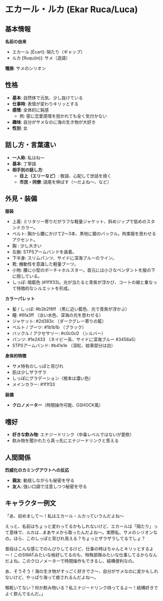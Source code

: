 # エカール・ルカ (Ekar Ruca/Luca)

## 基本情報
**名前の由来**
- エカール [Écart]: 隔たり（ギャップ）
- ルカ [Ruqu(in)]: サメ（造語）

**種族**: サメのシリオン

## 性格
- **基本**: 自然体で元気、少し抜けている
- **仕事時**: 表情が変わりキリッとする
- **感情**: 全体的に鈍感
  - 例: 密に恋愛感情を抱かれても全く気付かない
- **趣味**: 自分がサメなのに海の生き物が大好き
- **性別**: 女

## 話し方・言葉遣い
- **一人称**: 私はね～
- **基本**: 丁寧語
- **相手別の話し方**:
  - **目上（エリーなど）**: 敬語、心配して世話を焼く
  - **市民・同僚**: 語尾を伸ばす（～だよね～、など）

## 外見・装備
**服装**
- 上着: ミリタリー寄りだがラフな軽量ジャケット、斜めジップで低めのスタンドカラー。
- ベルト: 胸から腰にかけて2〜3本、黒地に銀のバックル。拘束服を思わせるアクセント。
- 胸 : 少し大きい
- 左腕: STPSアームバンドを装着。
- 下半身: スリムパンツ、サイドに深海ブルーのライン。
- 靴: 機動性を意識した軽量ブーツ。
- 小物: 腰に小型のポーチ＋ホルスター。首元には小さなペンダントを服の下に隠している。
- しっぽ: 暗藍色 (#1f1f33)。光が当たると青紫が浮かび、コートの裾と重なって特徴的なシルエットを形成。

**カラーパレット**
- 髪 / しっぽ: #b2b2f8ff （黒に近い藍色、光で青紫が浮かぶ）
- 瞳: #6fa3ff （淡い水色、深海の光を思わせる）
- ジャケット: #2d383c （ダークグレー寄りの藍）
- ベルト / ブーツ: #1b1b1b （ブラック）
- バックル / アクセサリー: #c0c0c0 （シルバー）
- パンツ: #1e2433 （ネイビー系、サイドに深海ブルー #3456a5）
- STPSアームバンド: #b41e1e （深紅、紋章部分は白）

**身体的特徴**
- サメ特有のしっぽと背びれ
- 肌は少しザラザラ
- しっぽにグラデーション（根本は濃い色）
- メインカラー: #1f1f33

**装備**
- **クロノメーター**（時間操作可能、GSHOCK風）

## 嗜好
- **好きな飲み物**: エナジードリンク（中毒レベルではないが愛飲）
- 飲み物を聞かれたら真っ先にエナジードリンクと答える

## 人間関係
**烈威化のカミングアウトへの反応**
- **親友**: 動揺しながらも秘密を守る
- **友人**: 強い口調で注意しつつ秘密を守る

## キャラクター例文
「あ、初めまして～！私はエカール・ルカっていうんだよね～

えっと、名前はちょっと変わってるかもしれないけど、エカールは「隔たり」って意味で、ルカは...まあサメから取ったんだよね～。実際私、サメのシリオンなの。ほら、このしっぽと背びれ見える？ちょっとザラザラしてるでしょ？

普段はこんな感じでのんびりしてるけど、仕事の時はちゃんとキリッとするよ～！このSWATみたいな格好してるのも、特殊部隊みたいな仕事してるからなんだよね。このクロノメーターで時間操作もできるし、結構便利なの。

あ、そうそう！海の生き物がすっごく好きでさ～、自分がサメなのに変かもしれないけど、やっぱり海って癒されるんだよね～。

喉乾いてない？何か飲み物いる？私エナジードリンク持ってるよ～！結構好きでよく飲んでるんだ。」
